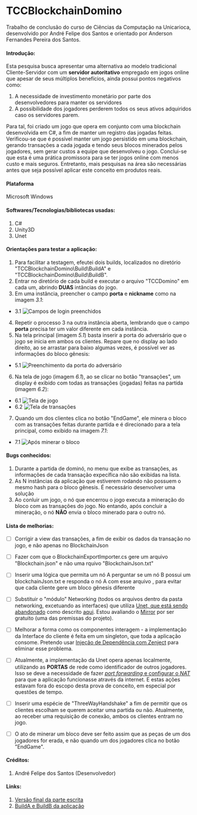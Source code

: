 # TCCBlockchainDomino

  Trabalho de conclusão do curso de Ciências da Computação na Unicarioca, desenvolvido por André Felipe dos Santos e orientado por Anderson Fernandes Pereira dos Santos.
  
  #### Introdução:
  Esta pesquisa busca apresentar uma alternativa ao modelo tradicional
Cliente-Servidor com um **servidor autoritativo** empregado em jogos online que apesar de seus múltiplos
benefícios, ainda possui pontos negativos como:
1. A necessidade de investimento monetário por parte dos desenvolvedores para manter os servidores
2. A possibilidade dos jogadores perderem todos os seus ativos adquiridos caso os
servidores parem. 

  Para tal, foi criado um jogo que opera em conjunto com uma
blockchain desenvolvida em C#, a fim de manter um registro das jogadas feitas. 
Verificou-se que é possível manter um jogo persistido em uma blockchain, gerando transações a cada
jogada e tendo seus blocos minerados pelos jogadores, sem gerar custos a equipe que desenvolveu o jogo. 
Conclui-se que esta é uma prática promissora para se ter jogos online com menos custo e mais seguros.
Entretanto, mais pesquisas na área são necessárias antes que seja possível aplicar este conceito em produtos reais.
  
  
  #### Plataforma
  Microsoft Windows
  
  #### Softwares/Tecnologias/bibliotecas usadas:
  1. C#
  2. Unity3D
  3. Unet
  
  #### Orientações para testar a aplicação:
  1. Para facilitar a testagem, efeutei dois builds, localizados no diretório "TCCBlockchainDomino\Build\BuildA" e "TCCBlockchainDomino\Build\BuildB".
  2. Entrar no diretório de cada build e executar o arquivo "TCCDomino" em cada um, abrindo **DUAS** intâncias do jogo.
  3. Em uma instância, preencher o campo **porta** e **nickname** como na imagem *3.1*: </br>
  - 3.1 ![Campos de login preenchidos](https://github.com/Andre220/TCCBlockchainDomino/blob/master/Documentação/Imagens/1-Login.png)
  4. Repetir o processo 3 na outra instância aberta, lembrando que o campo **porta** precisa ter um valor diferente em cada instância.
  5. Na tela principal (imagem *5.1*) basta inserir a porta do adversário que o jogo se inicia em ambos os clientes.
  Repare que no display ao lado direito, ao se arrastar para baixo algumas vezes, é possível ver as informações do bloco gênesis:</br>
  - 5.1 ![Preenchimento da porta do adversário](https://github.com/Andre220/TCCBlockchainDomino/blob/master/Documentação/Imagens/2-TelaPrincipal.png)
  6. Na tela de jogo (imagem *6.1*), ao se clicar no botão "transações", um display é exibido com todas as transações (jogadas) feitas na partida (imagem *6.2*):</br>
  - 6.1 ![Tela de jogo](https://github.com/Andre220/TCCBlockchainDomino/blob/master/Documentação/Imagens/3-GamePlay.png)
  - 6.2 ![Tela de transações](https://github.com/Andre220/TCCBlockchainDomino/blob/master/Documentação/Imagens/4-GamePlayTransacoes.png)
  7. Quando um dos clientes clica no botão "EndGame", ele minera o bloco com as transações feitas durante partida e é direcionado para a tela principal, como exibido na imagem *7.1*: </br>
  - 7.1 ![Após minerar o bloco](https://github.com/Andre220/TCCBlockchainDomino/blob/master/Documentação/Imagens/5-TelaPrincipalBlocos.png)

  #### Bugs conhecidos:
  1. Durante a partida de dominó, no menu que exibe as transações, as informações de cada transação expecífica não são exibidas na lista.
  2. As N instâncias da aplicação que estiverem rodando não possuem o mesmo hash para o bloco gênesis. É necessário desenvolver uma solução
  3. Ao conluir um jogo, o nó que encerrou o jogo executa a mineração do bloco com as transações do jogo. No entando, após concluir a mineração, o nó **NÃO** envia o bloco minerado para o outro nó.
  
  #### Lista de melhorias:
  - [ ] Corrigir a view das transações, a fim de exibir os dados da transação no jogo, e não apenas no BlockchainJson
  - [ ] Fazer com que o BlockchainExportImporter.cs gere um arquivo "Blockchain.json" e não uma rquivo "BlockchainJson.txt"
  - [ ] Inserir uma lógica que permita um nó A perguntar se um nó B possui um blockchainJson.txt e responda o nó A com esse arquivo , para evitar que cada cliente gere um bloco gênesis diferente
  - [ ] Substituir o "módulo" Networking (todos os arquivos dentro da pasta networking, excetuando as interfaces) que utiliza [Unet, que está sendo abandonado](https://blogs.unity3d.com/2018/08/02/evolving-multiplayer-games-beyond-unet/?_ga=2.96933339.555628980.1598910975-436933837.1598910975) como descrito [aqui](https://support.unity3d.com/hc/en-us/articles/360001252086-UNet-Deprecation-FAQ?_ga=2.3036080.1456827226.1598913940-1273657642.1598913940). Estou avaliando o [Mirror](https://mirror-networking.com/docs/) por ser gratuito (uma das premissas do projeto).
  - [ ] Melhorar a forma como os componentes interagem - a implementação da Interface do cliente é feita em um singleton, que toda a aplicação consome. Pretendo usar [Injeção de Dependência com Zenject](https://github.com/modesttree/Zenject) para eliminar esse problema.
  - [ ] Atualmente, a implementação da Unet opera apenas localmente, utilizando as **PORTAS** de rede como identificador de outros jogadores. Isso se deve a necessidade de fazer [*port forwarding* e configurar o *NAT*](https://pplware.sapo.pt/tutoriais/networking/sabe-port-forwarding-qual-utilizacao/) para que a aplicação funcionasse através da internet. E estas ações estavam fora do escopo desta prova de conceito, em especial por questões de tempo.
  - [ ] Inserir uma espécie de "ThreeWayHandshake" a fim de permitir que os clientes escolham se querem aceitar uma partida ou não. Atualmente, ao receber uma requisição de conexão, ambos os clientes entram no jogo.
  - [ ] O ato de minerar um bloco deve ser feito assim que as peças de um dos jogadores for erada, e não quando um dos jogadores clica no botão "EndGame".
  
  
  #### Créditos:
  1. André Felipe dos Santos (Desenvolvedor)

  #### Links:
  1. [Versão final da parte escrita](https://github.com/Andre220/TCCBlockchainDomino/blob/master/Documentação/(TCC)DESENVOLVIMENTO%20DE%20JOGO%20DIGITAL%20USANDO%20BLOCKCHAIN.pdf)
  2. [BuildA e BuildB da aplicação](https://github.com/Andre220/TCCBlockchainDomino/tree/master/Build)
